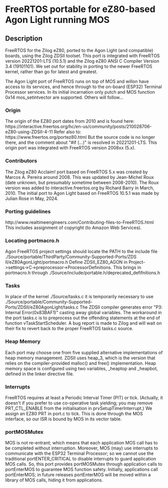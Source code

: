 <h1>FreeRTOS portable for eZ80-based Agon Light running MOS</h1>

<h2>Description</h2>
FreeRTOS for the Zilog eZ80, ported to the Agon Light (and compatible) boards, 
using the Zilog ZDSII toolset. This port is integrated with FreeRTOS version 
20221201-LTS (10.5.1) and the Zilog eZ80 ANSI C Compiler Version 3.4 (19101101). 
We set out for stability in porting to the newer FreeRTOS kernel, rather than go 
for latest and greatest.

The Agon Light port of FreeRTOS runs on top of MOS and willon have access to 
its services, and hence through to the on-board (ESP32) Terminal Processor 
services. In its initial incarnation only putch and MOS function 0x14 
mos_setintvector are supported. Others will follow...

<h3>Origin</h3>
The origin of the EZ80 port dates from 2010 and is found here: 
https://interactive.freertos.org/hc/en-us/community/posts/210028706-eZ80-using-ZDSII-4-11
Refer also to: https://www.freertos.org/portez80.html  But the source code is 
no longer there, and the comment about "#if (...)" is resolved in 20221201-LTS. 
This origin port was integrated with FreeRTOS version 2008xx (5.x).

<h3>Contributors</h3>
The Zilog eZ80 Acclaim! port based on FreeRTOS 5.x was created by Marcos A. 
Pereira around 2008. This was updated by Jean-Michel Roux (date unknown, but 
presumably sometime between 2008-2010). The Roux version was added to 
interactive.freertos.org by Richard Barry in March, 2010. The initial port to 
Agon Light based on FreeRTOS 10.5.1 was made by Julian Rose in May, 2024.

<h3>Porting guidelines</h3>
http://www.realtimeengineers.com/Contributing-files-to-FreeRTOS.html
This includes assignment of copyright (to Amazon Web Services).

<h3>Locating portmacro.h</h3>
Agon FreeRTOS project settings should locate the PATH to the include file 
./Source/portable/ThirdParty/Community-Supported-Ports/ZDS II/eZ80AgonLight/portmacro.h 
Define ZDSII_EZ80_AGON in Project->settings->C->preprocessor->ProcessorDefinitions.
This brings in portmacro.h through ./Source/include/portable.h/deprecated_defifnitions.h

<h3>Tasks</h3>
In place of the kernel ./Source/tasks.c it is temporarily necessary to use
./Source/portable/Community-Supported-Ports/ZDSII/eZ80AgonLight/tasks.c 
The ZDSII compiler generates error "P3: Internal Error(0x83BAF1)" casting away 
global variables. The workaround in the port tasks.c is to preprocess out the 
offending statements at the end of function vTaskStartScheduler. A bug report 
is made to Zilog and will wait on their fix to revert back to the proper 
FreeRTOS tasks.c source.

<h3>Heap Memory</h3>
Each port may choose one from five supplied alternative implementations of heap 
memory management. ZDSII uses heap_3, which is the version that relies on the 
compiler-provided malloc() and free() implementation. 
Heap memory space is configured using two variables, _heaptop and _heapbot,
defined in the linker directive file. 

<h3>Interrupts</h3>
FreeRTOS requires at least a Periodic Interval Timer (PIT) or tick. (Actually,
it doesn't if you prefer to use co-operative task yielding; you may remove 
PRT_CTL_ENABLE from the initialisation in prvSetupTimerInterrupt.) We assign an
EZ80 PRT in port.c to tick. This is done through the MOS interface, so our ISR 
is bound by MOS in its vector table.

<h3>portMOSMutex</h3>
MOS is not re-entrant; which means that each application MOS call has to be 
completed without interruption. Moreover, MOS (may) use interrupts to 
communicate with the ESP32 Terminal Processor; so we cannot use the traditional 
portENTER_CRITICAL to disable interrupts to guard application MOS calls. 
So, this port provides portMOSMutex through application calls to portEnterMOS 
to guarantee MOS function safety. Initially, applications call portEnterMOS;
in future releases portEnterMOS will be moved within a library of MOS calls, 
hiding it from applications.
